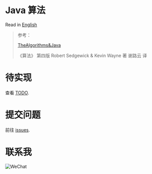# Java 算法

Read in [English](/README.md)

> 参考：
>
> [TheAlgorithms&Java](https://github.com/TheAlgorithms/Java) 
>
> 《算法》 第四版 Robert Sedgewick & Kevin Wayne 著 谢路云 译

# 待实现
查看 [TODO](/LIST.md). 

# 提交问题
前往 [issues](https://github.com/zsy0216/JavaAlgorithms/issues/new). 

# 联系我
![WeChat](https://gitee.com/Ep_tassel/typora-image/raw/master/typora/e906d660515ab1324c18c41bf93a2a7.jpg)
